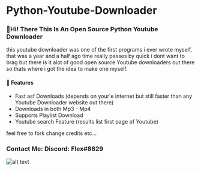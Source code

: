 # Python-Youtube-Downloader

 <h3> 👋Hi! There This Is An Open Source Python Youtube Downloader</h3>

this youtube downloader was one of the first programs i ever wrote myself,
that was a year and a half ago time really passes by quick i dont want to brag
but there is it alot of good open source Youtube downloaders out there so thats
where i got the idea to make one myself.

<h4>📕 Features</h4>

<!-- BLOG-POST-LIST:START -->
- Fast asf Downloads (depends on your'e internet but still faster than any Youtube Downloader website out there)
- Downloads in both Mp3 - Mp4 
-  Supports Playlist Download
- Youtube search Feature (results list first page of Youtube)
<!-- BLOG-POST-LIST:END -->






feel free to fork change credits etc...

<h3> Contact Me:
Discord: Flex#8629 </h3>

![alt text](https://cdn.discordapp.com/attachments/937168050564771870/938548662345277500/1.png)



